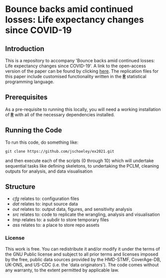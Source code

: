 # Bounce backs amid continued losses: Life expectancy changes since COVID-19

<!-- [![DOI](https://zenodo.org/badge/334238621.svg)](https://zenodo.org/badge/latestdoi/334238621)
[![Generic badge](https://img.shields.io/badge/R-4.1.2-orange.svg)](https://shields.io/)
[![Generic badge](https://img.shields.io/badge/License-GNU-<green>.svg)](https://shields.io/) -->

## Introduction

This is a repository to accompany 'Bounce backs amid continued losses: Life expectancy changes since COVID-19'. A link to the open-access version of the paper can be found by clicking [here](). The replication files for this paper include customised functionality written in the [**R**](https://www.r-project.org/) statistical programming language.

## Prerequisites

As a pre-requisite to running this locally, you will need a working installation of [**R**](https://www.r-project.org/) with all of the necessary dependencies installed.

## Running the Code

To run this code, do something like:

```console
git clone https://github.com/jschoeley/ex2021.git
```

and then execute each of the scripts (0 through 10) which will undertake sequential tasks like defining skeletons, to undertaking the PCLM, cleaning outputs for analysis, and data visualisation

## Structure

- _cfg_ relates to: configuration files
- _dat_ relates to: input source data
- _out_ relates to: output data, figures, and sensitivity analysis
- _src_ relates to: code to replicate the wrangling, analysis and visualisation
- _tmp_ relates to: a subdir to store temporary files
- _ass_ relates to: a place to store repo assets

### License

This work is free. You can redistribute it and/or modify it under the terms of the GNU Public license and subject to all prior terms and licenses imposed by the free, public data sources provided by the HMD-STMF, CoverAge-DB, UK-ONS, and US-CDC (i.e. the 'data originators'). The code comes without any warranty, to the extent permitted by applicable law.
